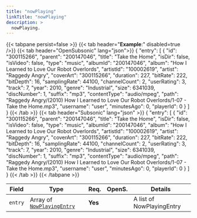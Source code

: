 ```yaml
---
title: "nowPlaying"
linkTitle: "nowPlaying"
description: >
  nowPlaying.
---
```


{{< tabpane persist=false >}}
{{< tab header="**Example**:" disabled=true />}}
{{< tab header="OpenSubsonic" lang="json">}}
{
  "entry": [
    {
      "id": "300115266",
      "parent": "200147046",
      "title": "Take the Home",
      "isDir": false,
      "isVideo": false,
      "type": "music",
      "albumId": "200147046",
      "album": "How I Learned to Love Our Robot Overlords",
      "artistId": "100002619",
      "artist": "Raggedy Angry",
      "coverArt": "300115266",
      "duration": 227,
      "bitRate": 222,
      "bitDepth": 16,
      "samplingRate": 44100,
      "channelCount": 2,
      "userRating": 3,
      "track": 7,
      "year": 2010,
      "genre": "Industrial",
      "size": 6341039,
      "discNumber": 1,
      "suffix": "mp3",
      "contentType": "audio/mpeg",
      "path": "Raggedy Angry/(2010) How I Learned to Love Our Robot Overlords/1-07 - Take the Home.mp3",
      "username": "user",
      "minutesAgo": 0,
      "playerId": 0
    }
  ]
}
{{< /tab >}}
{{< tab header="Subsonic" lang="json" >}}
{
  "entry": [
    {
      "id": "300115266",
      "parent": "200147046",
      "title": "Take the Home",
      "isDir": false,
      "isVideo": false,
      "type": "music",
      "albumId": "200147046",
      "album": "How I Learned to Love Our Robot Overlords",
      "artistId": "100002619",
      "artist": "Raggedy Angry",
      "coverArt": "300115266",
      "duration": 227,
      "bitRate": 222,
      "bitDepth": 16,
      "samplingRate": 44100,
      "channelCount": 2,
      "userRating": 3,
      "track": 7,
      "year": 2010,
      "genre": "Industrial",
      "size": 6341039,
      "discNumber": 1,
      "suffix": "mp3",
      "contentType": "audio/mpeg",
      "path": "Raggedy Angry/(2010) How I Learned to Love Our Robot Overlords/1-07 - Take the Home.mp3",
      "username": "user",
      "minutesAgo": 0,
      "playerId": 0
    }
  ]
}
{{< /tab >}}
{{< /tabpane >}}

| Field |  Type | Req. | OpenS. | Details |
| --- | --- | --- | --- | --- |
| `entry` | Array of [`NowPlayingEntry`](../nowplayingentry) | **Yes** |   | A list of NowPlayingEntry |
